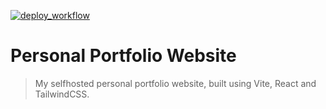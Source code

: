 <a href="https://github.com/LucasOe/portfolio/actions">![deploy_workflow](https://github.com/LucasOe/portfolio/actions/workflows/deploy.yml/badge.svg)</a>

# Personal Portfolio Website

> My selfhosted personal portfolio website, built using Vite, React and TailwindCSS.
